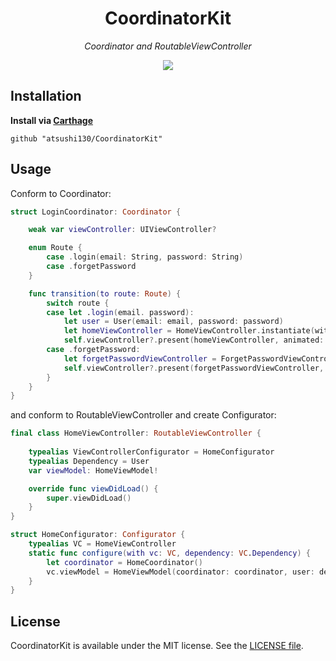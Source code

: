 <p align="center">
    <h1 align="center">CoordinatorKit</h1>
</p1>

<p align="center"><i>Coordinator and RoutableViewController</i></p>

<p align="center">
    <a href=".license-mit"><img src="https://img.shields.io/badge/license-MIT-blue.svg"></a> 
</p>

## Installation
**Install via [Carthage](https://github.com/Carthage/Carthage)**  
```
github "atsushi130/CoordinatorKit"
```

## Usage
Conform to Coordinator:
```swift
struct LoginCoordinator: Coordinator {

    weak var viewController: UIViewController?

    enum Route {
        case .login(email: String, password: String)
        case .forgetPassword
    }

    func transition(to route: Route) {
        switch route {
        case let .login(email. password):
            let user = User(email: email, password: password)
            let homeViewController = HomeViewController.instantiate(with: user)
            self.viewController?.present(homeViewController, animated: true)
        case .forgetPassword:
            let forgetPasswordViewController = ForgetPasswordViewController.instantiate()
            self.viewController?.present(forgetPasswordViewController, animated: true)
        }
    }
}
```

and conform to RoutableViewController and create Configurator:
```swift
final class HomeViewController: RoutableViewController {
    
    typealias ViewControllerConfigurator = HomeConfigurator
    typealias Dependency = User
    var viewModel: HomeViewModel!

    override func viewDidLoad() {
        super.viewDidLoad()
    }
}

struct HomeConfigurator: Configurator {
    typealias VC = HomeViewController
    static func configure(with vc: VC, dependency: VC.Dependency) {
        let coordinator = HomeCoordinator()
        vc.viewModel = HomeViewModel(coordinator: coordinator, user: dependency)
    }
}
```

## License
CoordinatorKit is available under the MIT license. See the [LICENSE file](https://github.com/atsushi130/CoordinatorKit/blob/master/license-mit).
